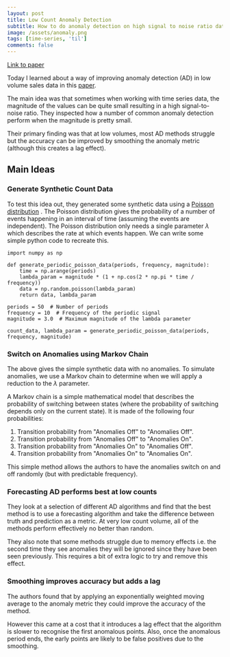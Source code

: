 ```yaml
---
layout: post
title: Low Count Anomaly Detection
subtitle: How to do anomaly detection on high signal to noise ratio data.
image: /assets/anomaly.png
tags: [time-series, 'til']
comments: false
---
```


[Link to paper](https://arxiv.org/abs/2308.12925)

Today I learned about a way of improving anomaly detection (AD) in low volume sales data in this [paper](https://arxiv.org/abs/2308.12925).

The main idea was that sometimes when working with time series data, the magnitude of the values can be quite small resulting in a high signal-to-noise ratio. They inspected how a number of common anomaly detection perform when the magnitude is pretty small.

Their primary finding was that at low volumes, most AD methods struggle but the accuracy can be improved by smoothing the anomaly metric (although this creates a lag effect).

## Main Ideas

### Generate Synthetic Count Data

To test this idea out, they generated some synthetic data using a [Poisson distribution](https://en.wikipedia.org/wiki/Poisson_distribution) . The Poisson distribution gives the probability of a number of events happening in an interval of time (assuming the events are independent). The Poisson distribution only needs a single parameter $\lambda$ which describes the rate at which events happen.  We can write some simple python code to recreate this.

```
import numpy as np

def generate_periodic_poisson_data(periods, frequency, magnitude):
    time = np.arange(periods)
    lambda_param = magnitude * (1 + np.cos(2 * np.pi * time / frequency))
    data = np.random.poisson(lambda_param)
    return data, lambda_param

periods = 50  # Number of periods
frequency = 10  # Frequency of the periodic signal
magnitude = 3.0  # Maximum magnitude of the lambda parameter

count_data, lambda_param = generate_periodic_poisson_data(periods, frequency, magnitude)
```


### Switch on Anomalies using Markov Chain

The above gives the simple synthetic data with no anomalies. To simulate anomalies, we use a Markov chain to determine when we will apply a reduction to the $\lambda$ parameter.

A Markov chain is a simple mathematical model that describes the probability of switching between states (where the probability of switching depends only on the current state). It is made of the following four probabilities:

1. Transition probability from "Anomalies Off" to "Anomalies Off".
2. Transition probability from "Anomalies Off" to "Anomalies On".
3. Transition probability from "Anomalies On" to "Anomalies Off".
4. Transition probability from "Anomalies On" to "Anomalies On".

This simple method allows the authors to have the anomalies switch on and off randomly (but with predictable frequency).

### Forecasting AD performs best at low counts
They look at a selection of different AD algorithms and find that the best method is to use a forecasting algorithm and take the difference between truth and prediction as a metric. At very low count volume, all of the methods perform effectively no better than random.

They also note that some methods struggle due to memory effects i.e. the second time they see anomalies they will be ignored since they have been seen previously. This requires a bit of extra logic to try and remove this effect.

### Smoothing improves accuracy but adds a lag

The authors found that by applying an exponentially weighted moving average to the anomaly metric they could improve the accuracy of the method.

However this came at a cost that it introduces a lag effect that the algorithm is slower to recognise the first anomalous points. Also, once the anomalous period ends, the early points are likely to be false positives due to the smoothing.
